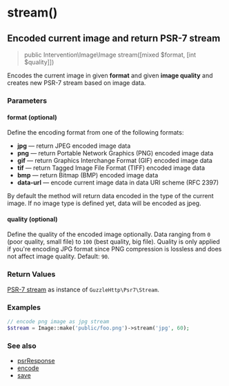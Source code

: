 # stream()
## Encoded current image and return PSR-7 stream

> public Intervention\Image\Image stream([mixed $format, [int $quality]])

Encodes the current image in given **format** and given **image quality** and creates new PSR-7 stream based on image data.

### Parameters

#### format (optional)
Define the encoding format from one of the following formats:

- **jpg** — return JPEG encoded image data
- **png** — return Portable Network Graphics (PNG) encoded image data
- **gif** — return Graphics Interchange Format (GIF) encoded image data
- **tif** — return Tagged Image File Format (TIFF) encoded image data
- **bmp** — return Bitmap (BMP) encoded image data
- **data-url** — encode current image data in data URI scheme (RFC 2397)

By default the method will return data encoded in the type of the current image. If no image type is defined yet, data will be encoded as jpeg.

#### quality (optional)
Define the quality of the encoded image optionally. Data ranging from `0` (poor quality, small file) to `100` (best quality, big file). Quality is only applied if you're encoding JPG format since PNG compression is lossless and does not affect image quality. Default: `90`.

### Return Values
[PSR-7 stream](http://www.php-fig.org/psr/psr-7/) as instance of `GuzzleHttp\Psr7\Stream`.

### Examples

```php
// encode png image as jpg stream
$stream = Image::make('public/foo.png')->stream('jpg', 60);
```

### See also

- [psrResponse](/v2/api/psrResponse)
- [encode](/v2/api/encode)
- [save](/v2/api/save)
